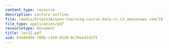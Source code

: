 ```yaml
---
content_type: resource
description: Lecture outline.
file: /media/https%3A/open-learning-course-data-rc.s3.amazonaws.com/18-443-statistics-for-applications-fall-2003/83e8649e780bc41085390c70aa31d3f5_lec32.pdf
file_type: application/pdf
resourcetype: Document
title: lec32.pdf
uid: 83e8649e-780b-c410-8539-0c70aa31d3f5
---
```

